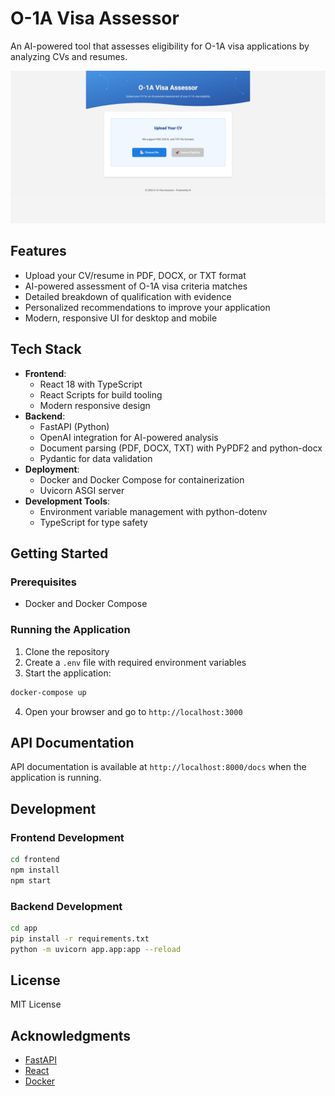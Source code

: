 # O-1A Visa Assessor

An AI-powered tool that assesses eligibility for O-1A visa applications by analyzing CVs and resumes.

![O-1A Visa Assessor Screenshot](frontend/public/screenshot.png)

## Features

- Upload your CV/resume in PDF, DOCX, or TXT format
- AI-powered assessment of O-1A visa criteria matches
- Detailed breakdown of qualification with evidence
- Personalized recommendations to improve your application
- Modern, responsive UI for desktop and mobile

## Tech Stack

- **Frontend**:
  - React 18 with TypeScript
  - React Scripts for build tooling
  - Modern responsive design
- **Backend**:
  - FastAPI (Python)
  - OpenAI integration for AI-powered analysis
  - Document parsing (PDF, DOCX, TXT) with PyPDF2 and python-docx
  - Pydantic for data validation
- **Deployment**:
  - Docker and Docker Compose for containerization
  - Uvicorn ASGI server
- **Development Tools**:
  - Environment variable management with python-dotenv
  - TypeScript for type safety

## Getting Started

### Prerequisites

- Docker and Docker Compose

### Running the Application

1. Clone the repository
2. Create a `.env` file with required environment variables
3. Start the application:

```bash
docker-compose up
```

4. Open your browser and go to `http://localhost:3000`

## API Documentation

API documentation is available at `http://localhost:8000/docs` when the application is running.

## Development

### Frontend Development

```bash
cd frontend
npm install
npm start
```

### Backend Development

```bash
cd app
pip install -r requirements.txt
python -m uvicorn app.app:app --reload
```

## License

MIT License

## Acknowledgments

- [FastAPI](https://fastapi.tiangolo.com/)
- [React](https://reactjs.org/)
- [Docker](https://www.docker.com/)
